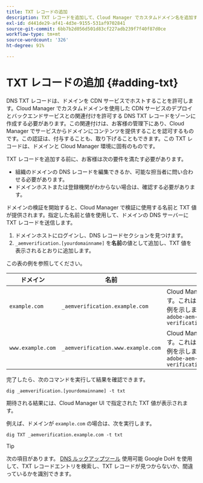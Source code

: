 ```yaml
---
title: TXT レコードの追加
description: TXT レコードを追加して、Cloud Manager でカスタムドメイン名を追加する方法を説明します。
exl-id: d441de29-af41-4d3e-9155-531af9702841
source-git-commit: 6bb7b2d056d501d83cf227adb239f7f40f87d0ce
workflow-type: tm+mt
source-wordcount: '326'
ht-degree: 91%

---
```


# TXT レコードの追加 {#adding-txt}

DNS TXT レコードは、ドメインを CDN サービスでホストすることを許可します。Cloud Manager でカスタムドメインを使用した CDN サービスのデプロイとバックエンドサービスとの関連付けを許可する DNS TXT レコードをゾーンに作成する必要があります。この関連付けは、お客様の管理下にあり、Cloud Manager でサービスからドメインにコンテンツを提供することを認可するものです。この認証は、付与することも、取り下げることもできます。この TXT レコードは、ドメインと Cloud Manager 環境に固有のものです。

TXT レコードを追加する前に、お客様は次の要件を満たす必要があります。

* 組織のドメインの DNS レコードを編集できるか、可能な担当者に問い合わせる必要があります。
* ドメインホストまたは登録機関がわからない場合は、確認する必要があります。

ドメインの検証を開始すると、Cloud Manager で検証に使用する名前と TXT 値が提供されます。指定した名前と値を使用して、ドメインの DNS サーバーに TXT レコードを送信します。

1. ドメインホストにログインし、DNS レコードセクションを見つけます。
1. `_aemverification.[yourdomainname]` を&#x200B;**名前**&#x200B;の値として追加し、TXT 値を表示されるとおりに追加します。

この表の例を参照してください。

| ドメイン | 名前 | TXT 値 |
|--- |--- |---|
| `example.com` | `_aemverification.example.com` | Cloud Manager UI に表示された値全体をコピーします。これは、ドメインと環境に固有のものです。次に例を示します。<br>`adobe-aem-verification=example.com/[program]/[env]/..*` |
| `www.example.com` | `_aemverification.www.example.com` | Cloud Manager UI に表示された値全体をコピーします。これは、ドメインと環境に固有のものです。次に例を示します。<br>`adobe-aem-verification=www.example.com/[program]/[env]/..*` |

完了したら、次のコマンドを実行して結果を確認できます。

```shell
dig _aemverification.[yourdomainname] -t txt
```

期待される結果には、Cloud Manager UI で指定された TXT 値が表示されます。

例えば、ドメインが `example.com` の場合は、次を実行します。

```shell
dig TXT _aemverification.example.com -t txt
```

>[!TIP]
>
>次の項目があります。 [DNS ルックアップツール](https://www.ultratools.com/tools/dnsLookup) 使用可能 Google DoH を使用して、TXT レコードエントリを検索し、TXT レコードが見つからないか、間違っているかを識別できます。

